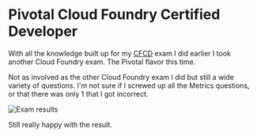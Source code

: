 # Pivotal Cloud Foundry Certified Developer

With all the knowledge built up for my [CFCD](/blog/cfcd-certification) exam I did earlier I took another Cloud Foundry exam. The Pivotal flavor this time.

Not as involved as the other Cloud Foundry exam I did but still a wide variety of questions. I'm not sure if I screwed up all the Metrics questions, or that there was only 1 that I got incorrect.

![Exam results](/Content/pivotalcf-certification/pivotalcfresult.png)

Still really happy with the result.